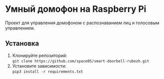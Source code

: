 # Умный домофон на Raspberry Pi
Проект для управления домофоном с распознаванием лиц и голосовым управлением.

## Установка
1. Клонируйте репозиторий:  
   `git clone https://github.com/space05/smart-doorbell-rubezh.git`
2. Установите зависимости:  
   `pip3 install -r requirements.txt`